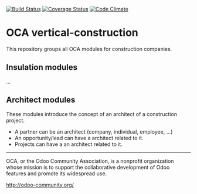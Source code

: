 [![Build Status](https://travis-ci.org/OCA/vertical-construction.svg?branch=9.0)](https://travis-ci.org/OCA/vertical-construction)
[![Coverage Status](https://coveralls.io/repos/OCA/vertical-construction/badge.svg?branch=9.0)](https://coveralls.io/r/OCA/vertical-construction?branch=9.0)
[![Code Climate](https://codeclimate.com/github/OCA/vertical-construction/badges/gpa.svg)](https://codeclimate.com/github/OCA/vertical-construction)
# OCA vertical-construction
This repository groups all OCA modules for construction companies.

## Insulation modules
...


## Architect modules
These modules introduce the concept of an architect of a construction project.
- A partner can be an architect (company, individual, employee, ...)
- An opportunity/lead can have a architect related to it.
- Projects can have a an architect related to it.

[//]: # (addons)
[//]: # (end addons)

----

OCA, or the Odoo Community Association, is a nonprofit organization whose
mission is to support the collaborative development of Odoo features and
promote its widespread use.

http://odoo-community.org/
